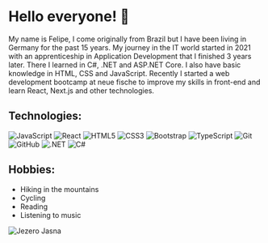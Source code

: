 # Hello everyone! 👋

My name is Felipe, I come originally from Brazil but I have been living in Germany for the past 15 years. My journey in the IT world started in 2021 with an apprenticeship in Application Development that I finished 3 years later. There I learned in C#, .NET and ASP.NET Core. I also have basic knowledge in HTML, CSS and JavaScript. Recently I started a web development bootcamp at neue fische to improve my skills in front-end and learn React, Next.js and other technologies.

## Technologies:

![JavaScript](https://img.shields.io/badge/-JavaScript-black?style=flat-square&logo=javascript)
![React](https://img.shields.io/badge/-React-black?style=flat-square&logo=react)
![HTML5](https://img.shields.io/badge/-HTML5-E34F26?style=flat-square&logo=html5&logoColor=white)
![CSS3](https://img.shields.io/badge/-CSS3-1572B6?style=flat-square&logo=css3)
![Bootstrap](https://img.shields.io/badge/-Bootstrap-563D7C?style=flat-square&logo=bootstrap)
![TypeScript](https://img.shields.io/badge/-TypeScript-007ACC?style=flat-square&logo=typescript)
![Git](https://img.shields.io/badge/-Git-black?style=flat-square&logo=git)
![GitHub](https://img.shields.io/badge/-GitHub-181717?style=flat-square&logo=github)
![.NET](https://img.shields.io/badge/.NET-8.0-blueviolet)
![C#](https://img.shields.io/badge/C%23-13.0-239120?logo=c-sharp&logoColor=white)

## Hobbies:

- Hiking in the mountains
- Cycling
- Reading
- Listening to music

![Jezero Jasna](https://external-content.duckduckgo.com/iu/?u=https%3A%2F%2Ffinestayslovenia.com%2Fwp-content%2Fuploads%2F2019%2F12%2Flake-jasna-slovenia.jpg&f=1&nofb=1&ipt=1e92ab553a64d789ffdc5ac9957094c920ab23e6056a16e4621d4913cec67384)
